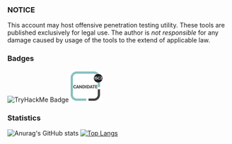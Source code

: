 ### NOTICE

This account may host offensive penetration testing utility.
These tools are published exclusively for legal use.
The author is *not responsible* for any damage caused by usage of the tools to the extend of applicable law.

### Badges

![TryHackMe Badge](https://tryhackme-badges.s3.amazonaws.com/B1TC0R3.png)
[![ISC2 Candidate Badge](/img/isc2-candidate.png)](https://www.credly.com/badges/a340c996-7dc3-444f-8edc-3de00851fc62/public_url)

### Statistics

![Anurag's GitHub stats](https://github-readme-stats.vercel.app/api?username=B1TC0R3&show_icons=true&theme=great-gatsby)
[![Top Langs](https://github-readme-stats.vercel.app/api/top-langs/?username=B1TC0R3&exclude_repo=dotfiles,WSem&layout=donut&&theme=great-gatsby)](https://github.com/anuraghazra/github-readme-stats)
